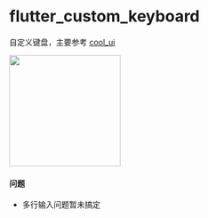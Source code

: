 # flutter_custom_keyboard

自定义键盘，主要参考 [cool_ui](https://github.com/Im-Kevin/cool_ui)

<img src='https://github.com/cnting/flutter_custom_keyboard/blob/master/img/demo1.jpg' width=200>

#### 问题
* 多行输入问题暂未搞定
